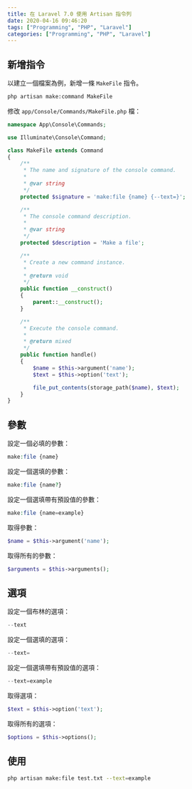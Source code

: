 ```yaml
---
title: 在 Laravel 7.0 使用 Artisan 指令列
date: 2020-04-16 09:46:20
tags: ["Programming", "PHP", "Laravel"]
categories: ["Programming", "PHP", "Laravel"]
---
```


## 新增指令

以建立一個檔案為例，新增一條 `MakeFile` 指令。

```bash
php artisan make:command MakeFile
```

修改 `app/Console/Commands/MakeFile.php` 檔：

```php
namespace App\Console\Commands;

use Illuminate\Console\Command;

class MakeFile extends Command
{
    /**
     * The name and signature of the console command.
     *
     * @var string
     */
    protected $signature = 'make:file {name} {--text=}';

    /**
     * The console command description.
     *
     * @var string
     */
    protected $description = 'Make a file';

    /**
     * Create a new command instance.
     *
     * @return void
     */
    public function __construct()
    {
        parent::__construct();
    }

    /**
     * Execute the console command.
     *
     * @return mixed
     */
    public function handle()
    {
        $name = $this->argument('name');
        $text = $this->option('text');

        file_put_contents(storage_path($name), $text);
    }
}
```

## 參數

設定一個必填的參數：

```php
make:file {name}
```

設定一個選填的參數：

```php
make:file {name?}
```

設定一個選填帶有預設值的參數：

```php
make:file {name=example}
```

取得參數：

```php
$name = $this->argument('name');
```

取得所有的參數：

```php
$arguments = $this->arguments();
```

## 選項

設定一個布林的選項：

```php
--text
```

設定一個選填的選項：

```php
--text=
```

設定一個選填帶有預設值的選項：

```php
--text=example
```

取得選項：

```php
$text = $this->option('text');
```

取得所有的選項：

```php
$options = $this->options();
```

## 使用

```bash
php artisan make:file test.txt --text=example
```
